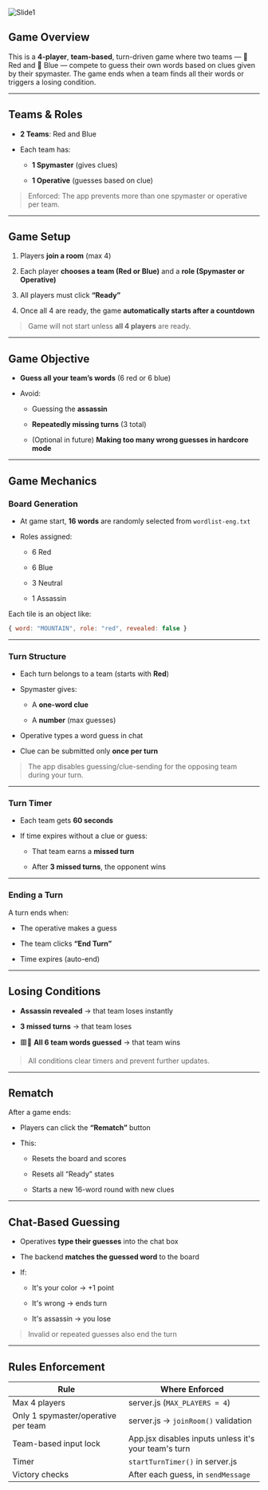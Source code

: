 ![Slide1](https://github.com/user-attachments/assets/2529c71e-9c62-40c8-94d5-3e0e27bdd33d)
##  Game Overview

This is a **4-player**, **team-based**, turn-driven game where two teams — 🔴 Red and 🔵 Blue — compete to guess their own words based on clues given by their spymaster. The game ends when a team finds all their words or triggers a losing condition.

---

##  Teams & Roles

- **2 Teams**: Red and Blue
    
- Each team has:
    
    - **1 Spymaster** (gives clues)
        
    - **1 Operative** (guesses based on clue)
        

>  Enforced: The app prevents more than one spymaster or operative per team.

---

##  Game Setup

1. Players **join a room** (max 4)
    
2. Each player **chooses a team (Red or Blue)** and a **role (Spymaster or Operative)**
    
3. All players must click **“Ready”**
    
4. Once all 4 are ready, the game **automatically starts after a countdown**
    

>  Game will not start unless **all 4 players** are ready.

---

##  Game Objective

- **Guess all your team’s words** (6 red or 6 blue)
    
- Avoid:
    
    - Guessing the **assassin**
        
    - **Repeatedly missing turns** (3 total)
        
    - (Optional in future) **Making too many wrong guesses in hardcore mode**
        

---

##  Game Mechanics

###  Board Generation

- At game start, **16 words** are randomly selected from `wordlist-eng.txt`
    
- Roles assigned:
    
    - 6 Red
        
    - 6 Blue
        
    - 3 Neutral
        
    - 1 Assassin
        

Each tile is an object like:

```js
{ word: "MOUNTAIN", role: "red", revealed: false }
```

---

###  Turn Structure

- Each turn belongs to a team (starts with **Red**)
    
- Spymaster gives:
    
    - A **one-word clue**
        
    - A **number** (max guesses)
        
- Operative types a word guess in chat
    
- Clue can be submitted only **once per turn**
    
    

> The app disables guessing/clue-sending for the opposing team during your turn.

---

###  Turn Timer

- Each team gets **60 seconds**
    
- If time expires without a clue or guess:
    
    - That team earns a **missed turn**
        
    - After **3 missed turns**, the opponent wins
        

---

###  Ending a Turn

A turn ends when:

- The operative makes a guess
    
- The team clicks **“End Turn”**
    
- Time expires (auto-end)
    

---

##  Losing Conditions

-  **Assassin revealed** → that team loses instantly
    
-  **3 missed turns** → that team loses
    
- 🟥🔵 **All 6 team words guessed** → that team wins
    

>  All conditions clear timers and prevent further updates.

---

##  Rematch

After a game ends:

- Players can click the **“Rematch”** button
    
- This:
    
    - Resets the board and scores
        
    - Resets all “Ready” states
        
    - Starts a new 16-word round with new clues
        

---

##  Chat-Based Guessing

- Operatives **type their guesses** into the chat box
    
- The backend **matches the guessed word** to the board
    
- If:
    
    - It's your color → +1 point
        
    - It's wrong → ends turn
        
    - It's assassin → you lose
        

>  Invalid or repeated guesses also end the turn

---

##  Rules Enforcement

|Rule|Where Enforced|
|---|---|
|Max 4 players|server.js (`MAX_PLAYERS = 4`)|
|Only 1 spymaster/operative per team|server.js → `joinRoom()` validation|
|Team-based input lock|App.jsx disables inputs unless it's your team's turn|
|Timer|`startTurnTimer()` in server.js|
|Victory checks|After each guess, in `sendMessage`|
